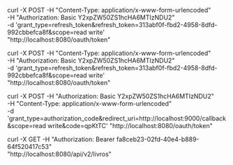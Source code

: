 curl -X POST -H "Content-Type: application/x-www-form-urlencoded" \
-H "Authorization: Basic Y2xpZW50ZS1hcHA6MTIzNDU2" \
-d 'grant_type=refresh_token&refresh_token=313abf0f-fbd2-4958-8dfd-992cbbefca8f&scope=read write' \
"http://localhost:8080/oauth/token"


curl -X POST -H "Content-Type: application/x-www-form-urlencoded" \
-H "Authorization: Basic Y2xpZW50ZS1hcHA6MTIzNDU2" \
-d 'grant_type=refresh_token&refresh_token=313abf0f-fbd2-4958-8dfd-992cbbefca8f&scope=read write' \
"http://localhost:8080/oauth/token"


curl -X POST -H "Authorization: Basic Y2xpZW50ZS1hcHA6MTIzNDU2" \
-H "Content-Type: application/x-www-form-urlencoded" \
-d 'grant_type=authorization_code&redirect_uri=http://localhost:9000/callback&scope=read write&code=qpKtTC' "http://localhost:8080/oauth/token"



curl -X GET -H "Authorization: Bearer fa8ceb23-02fd-40e4-b889-64f520417c53" \
"http://localhost:8080/api/v2/livros"
